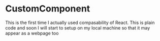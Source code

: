 # CustomComponent

This is the first time I actually used compasability of React. This is plain code and soon I will start to setup on my local machine so that it may appear as a webpage too

